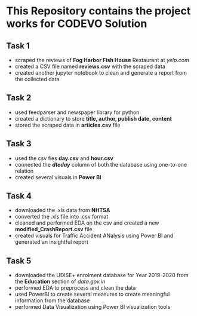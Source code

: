 # This Repository contains the project works for CODEVO Solution

## Task 1
- scraped the reviews of **Fog Harbor Fish House** Restaurant at *yelp.com*
- created a CSV file named **reviews.csv** with the scraped data
- created another jupyter notebook to clean and generate a report from the collected data

## Task 2
- used feedparser and newspaper library for python
- created a dictionary to store **title, author, publish date, content**
- stored the scraped data in **articles.csv** file

## Task 3
- used the csv fies **day.csv** and **hour.csv**
- connected the ***dteday*** column of both the database using one-to-one relation
- created several visuals in **Power BI**

## Task 4
- downloaded the .xls data from **NHTSA**
- converted the .xls file into .csv format
- cleaned and performed EDA on the csv and created a new **modified_CrashReport.csv** file
- created visuals for Traffic Accident ANalysis using Power BI and generated an insightful report

## Task 5
- downloaded the UDISE+ enrolment database for Year 2019-2020 from the **Education** section of *data.gov.in*
- performed EDA to preprocess and clean the data
- used PowerBI to create several measures to create meaningful information from the database
- performed Data Visualization using Power BI visualization tools
